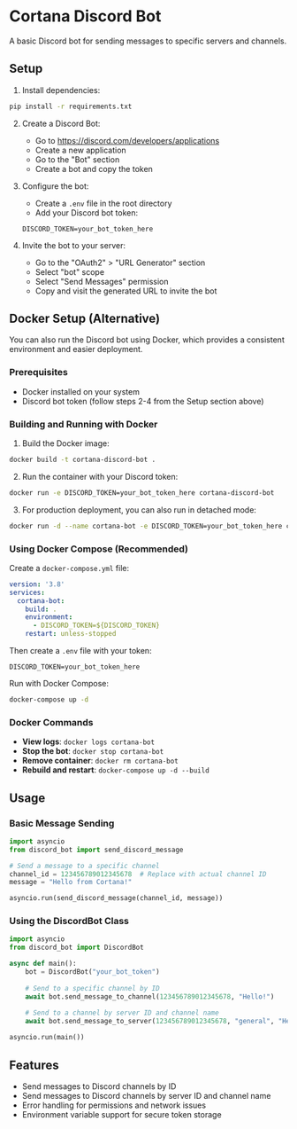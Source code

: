 # Cortana Discord Bot

A basic Discord bot for sending messages to specific servers and channels.

## Setup

1. Install dependencies:
```bash
pip install -r requirements.txt
```

2. Create a Discord Bot:
   - Go to https://discord.com/developers/applications
   - Create a new application
   - Go to the "Bot" section
   - Create a bot and copy the token

3. Configure the bot:
   - Create a `.env` file in the root directory
   - Add your Discord bot token:
   ```
   DISCORD_TOKEN=your_bot_token_here
   ```

4. Invite the bot to your server:
   - Go to the "OAuth2" > "URL Generator" section
   - Select "bot" scope
   - Select "Send Messages" permission
   - Copy and visit the generated URL to invite the bot

## Docker Setup (Alternative)

You can also run the Discord bot using Docker, which provides a consistent environment and easier deployment.

### Prerequisites

- Docker installed on your system
- Discord bot token (follow steps 2-4 from the Setup section above)

### Building and Running with Docker

1. Build the Docker image:
```bash
docker build -t cortana-discord-bot .
```

2. Run the container with your Discord token:
```bash
docker run -e DISCORD_TOKEN=your_bot_token_here cortana-discord-bot
```

3. For production deployment, you can also run in detached mode:
```bash
docker run -d --name cortana-bot -e DISCORD_TOKEN=your_bot_token_here cortana-discord-bot
```

### Using Docker Compose (Recommended)

Create a `docker-compose.yml` file:
```yaml
version: '3.8'
services:
  cortana-bot:
    build: .
    environment:
      - DISCORD_TOKEN=${DISCORD_TOKEN}
    restart: unless-stopped
```

Then create a `.env` file with your token:
```
DISCORD_TOKEN=your_bot_token_here
```

Run with Docker Compose:
```bash
docker-compose up -d
```

### Docker Commands

- **View logs**: `docker logs cortana-bot`
- **Stop the bot**: `docker stop cortana-bot`
- **Remove container**: `docker rm cortana-bot`
- **Rebuild and restart**: `docker-compose up -d --build`

## Usage

### Basic Message Sending

```python
import asyncio
from discord_bot import send_discord_message

# Send a message to a specific channel
channel_id = 123456789012345678  # Replace with actual channel ID
message = "Hello from Cortana!"

asyncio.run(send_discord_message(channel_id, message))
```

### Using the DiscordBot Class

```python
import asyncio
from discord_bot import DiscordBot

async def main():
    bot = DiscordBot("your_bot_token")
    
    # Send to a specific channel by ID
    await bot.send_message_to_channel(123456789012345678, "Hello!")
    
    # Send to a channel by server ID and channel name
    await bot.send_message_to_server(123456789012345678, "general", "Hello!")

asyncio.run(main())
```

## Features

- Send messages to Discord channels by ID
- Send messages to Discord channels by server ID and channel name
- Error handling for permissions and network issues
- Environment variable support for secure token storage